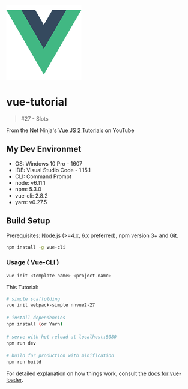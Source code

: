 ![Logo of the project](./../img/vue_logo.png)

# vue-tutorial

>#27 - Slots

From the Net Ninja's [Vue JS 2 Tutorials](https://www.youtube.com/playlist?list=PL4cUxeGkcC9gQcYgjhBoeQH7wiAyZNrYa) on YouTube

## My Dev Environmet

* OS: Windows 10 Pro - 1607
* IDE: Visual Studio Code - 1.15.1
* CLI: Command Prompt
* node: v6.11.1
* npm: 5.3.0
* vue-cli: 2.8.2
* yarn: v0.27.5

## Build Setup

Prerequisites: [Node.js](https://nodejs.org/en/) (>=4.x, 6.x preferred), npm version 3+ and [Git](https://git-scm.com/).

``` bash
npm install -g vue-cli
```

### Usage ( [Vue-CLI](https://github.com/vuejs/vue-cli) )

``` bash
vue init <template-name> <project-name>
```

This Tutorial:

``` bash
# simple scaffolding
vue init webpack-simple nnvue2-27

# install dependencies
npm install (or Yarn)

# serve with hot reload at localhost:8080
npm run dev

# build for production with minification
npm run build
```

For detailed explanation on how things work, consult the [docs for vue-loader](http://vuejs.github.io/vue-loader).
